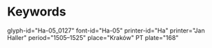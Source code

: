 # Keywords
glyph-id="Ha-05_0127"
font-id="Ha-05"
printer-id="Ha"
printer="Jan Haller"
period="1505–1525"
place="Kraków"
PT plate="168"
